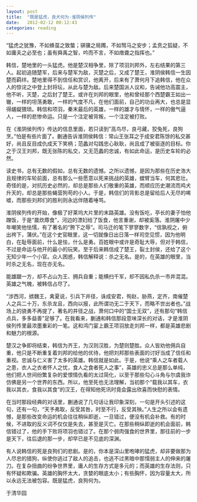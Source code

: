 ```yaml
---
layout: post
title:  "既是猛虎，良犬何为-淮阴侯列传"
date:   2012-02-12 00:12:43
categories: reading
---
```

“猛虎之犹豫，不如蜂虿之致螫；骐骥之局躅，不如驽马之安步；孟贲之狐疑，不如庸夫之必至也；虽有舜禹之智，吟而不言，不如瘖聋之指挥也。”

韩信，楚地里的一头猛虎。他是楚汉相争里，除了项羽刘邦外，左右结果的第三人。起初追随楚军，后来与楚军为敌，灭楚之后，又成了楚王，淮阴侯韩信一生因楚而羁绊。楚地里得不到信任和赏识，他离开，后来有了萧何月下追韩信，他在众人的惊诧之中登上封将坛，从此与楚为敌。后来楚国派人议和，告诫他功高震主，他不听，灭楚，之后封了楚王。或许在刘邦的眼里，他和曾经那个西楚霸王如出一辙，一样的坦荡勇敢，一样的气度不凡，在他们面前，自己的功业再大，也总是显得龌龊猥琐。韩信和项羽，秦末最后的英雄，一样的雄才与情怀，一样的傲气逼人，一样的悲惨命运。只是一个注定被背叛，一个注定被打败。

在《淮阴侯列传》传达的信息里面，若只读到”高鸟尽，良弓藏，狡兔死，良狗烹。”怕是有些片面了。蒯通告诉淮阴侯韩信：常山王张耳之于成安君陈馀的私交甚好，尚且反目成仇成天下笑柄；范蠡对勾践忠心耿耿，尚且成了被驱逐的目标。你之于汉王刘邦，既无张陈的私交，又无范蠡的忠诚，有如此命运，是历史车轮的必然。

读史书，总有无数的假如，总有无数的遗憾。之所以遗憾，是因为那些在历史浩大且规律的车轮前面，总有那么一些愿意以死来挑战的英雄，螳臂当车，何其悲壮。奇怪的是，对抗历史必然的，却总是那些人们敬重的英雄，而顺应历史潮流而鸡犬升天的，却总是那些蝇营狗苟的小人。于是，韩信们的背影总是留给后人无尽的唏嘘，而那些刘邦们的胜利则永远伴随着唾骂。

淮阴侯列传的开始，像极了好莱坞大片里的末路英雄。没有饭吃，亭长的妻子怕他蹭饭，于是“晨炊蓐食”，河边的漂妇给了饭食，他言重谢，却被奚落。淮阴屠中少年嘲笑他怯懦，有了著名的“胯下之辱”。司马迁的笔下寥寥数字，“信孰视之，俯出袴下，蒲伏。”在这个史官眼里，这一切就像日出日落一样司空见惯，因为他明白，在耻辱面前，什么是怯，什么是勇。百姓眼中或许是奇耻大辱，但对于韩信，不过是命运与他开的最小的玩笑。至于后来韩信成了楚王，裂土封侯，还给了这个无知少年一个小官。众人困惑，韩信解释说：杀之无名。是的，在英雄的眼里，当时杀之无名，现在亦无名。

能雄踞一方，却不占山为王、拥兵自重；能横扫千军，却不因私仇杀一市井混混。英雄之气魄，被韩信占尽了。

“涉西河，掳魏王，禽夏说，引兵下井径，诛成安君，徇赵，胁燕，定齐，南催楚人之兵二十万，东杀龙且，西向以报，此所谓功无二于天下，而略不世出者也。”战场上的骁勇不再提了，著名的井径之战，萧何口中的“国士无双”，还有那句“韩信点兵，多多益善”足够了。在我看来，蒯通和韩信那段意味深长的对话，才是淮阴侯列传里最浓墨重彩的一笔。这和鸿门宴上霸王项羽放走刘邦一样，都是英雄悲剧和魅力的根源。

楚汉之争即将结束，韩信为齐王，为汉则汉胜，为楚则楚胜。众人皆劝他佣兵自重，他只是不断重复着刘邦的给他的优待，他把刘邦那些表面的讨好当成了信任和重视。忠诚与仁义害了太多的英雄。韩信就是如此。于是，他说“乘人之车者载人之患，衣人之衣者怀人之忧，食人之食者死人之事”，英雄的忠义总是那么单纯，他们把人世间纷繁复杂的爱恨情仇看的太过简化，以至于那些勾心斗角与尔虞我诈仿佛是另一个世界的东西。所以，他至死也无法理解，当初那个“载我以其车，衣我以其衣，食我以其食”的汉王，在得知他死讯时竟会露出欣喜而快慰的表情。

在当时那段经典的对话里，蒯通说了几句话让我印象深刻，一句是开头引述的这句，还有一句，“天予弗取，反受其咎，时至不行，反受其殃。”人生之所以会有遗憾，是那些改变命运的机会往往稍纵即逝，一旦错过，便没有机会补救。有的时候，不进取的反义词不仅仅是失去，甚至是灭亡。在那些稍纵即逝的机会面前，韩信错过了，他的手下败将项羽也错过了。在那个弱肉强食的世界里，那往前的一步是天下，往后退的那一步，却早已是不见底的深渊。

有人说韩信的死是良狗们的悲剧。是的，你本是深山里咆哮的猛虎，却非要做那为人尽忠的猎狗，纵使你逃过了敌人的追击，也逃不过黑暗中那懦弱主人的伸来的屠刀。在复杂扭曲的纷争世界里，庸人的生存方式是多元的；而英雄的生存法则，只有怀疑和欺骗。英雄的胸怀太大，贪婪的眼底太小；有些胸怀，因为容量太大，所以永远无法被包容。既是猛虎，良狗何为。

于清华园


